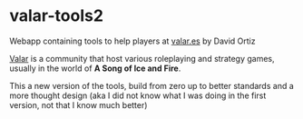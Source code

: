 # valar-tools2

Webapp containing tools to help players at
    [valar.es](www.valar.es) by David Ortiz

[Valar](www.valar.es) is a community that host various roleplaying
    and strategy games, usually in the world of <strong>A Song of Ice and Fire</strong>.

This a new version of the tools, build from zero up to better standards and a more thought design (aka I did not know what I was doing in the first version, not that I know much better)
